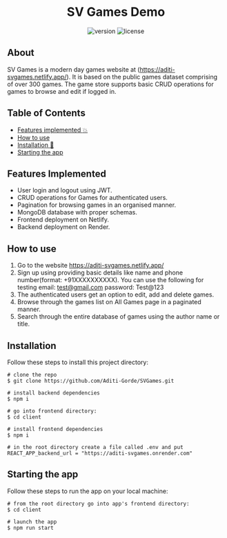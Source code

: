 <h1 align="center"> SV Games Demo </h1>

<div align="center" text-align="center">
  
![version](https://img.shields.io/badge/version-1.0.0-blue.svg) ![license](https://img.shields.io/badge/license-MIT-brightgreen)
  
</div>
  
## About
SV Games is a modern day games website at (https://aditi-svgames.netlify.app/). It is based on the public games dataset comprising of over 300 games. The game store supports basic CRUD operations for games to browse and edit if logged in.

## Table of Contents
- [Features implemented :boom:](#features-implemented)
- [How to use](#how-to-use)
- [Installation 🐣](#installation)
- [Starting the app](#starting-the-app)

## Features Implemented
- User login and logout using JWT.
- CRUD operations for Games for authenticated users.
- Pagination for browsing games in an organised manner.
- MongoDB database with proper schemas.
- Frontend deployment on Netlify.
- Backend deployment on Render.

## How to use
1. Go to the website https://aditi-svgames.netlify.app/
2. Sign up using providing basic details like name and phone number(format: +91XXXXXXXXXX).
You can use the following for testing email: test@gmail.com password: Test@123 
3. The authenticated users get an option to edit, add and delete games.
4. Browse through the games list on All Games page in a paginated manner.
5. Search through the entire database of games using the author name or title.

## Installation

Follow these steps to install this project directory:

```
# clone the repo
$ git clone https://github.com/Aditi-Gorde/SVGames.git

# install backend dependencies
$ npm i

# go into frontend directory:
$ cd client

# install frontend dependencies
$ npm i

# in the root directory create a file called .env and put 
REACT_APP_backend_url = "https://aditi-svgames.onrender.com"
```

## Starting the app

Follow these steps to run the app on your local machine:

```
# from the root directory go into app's frontend directory:
$ cd client
  
# launch the app
$ npm run start

```
